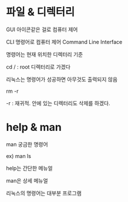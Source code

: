 # 파일 & 디렉터리

GUI 아이콘같은 걸로 컴퓨터 제어

CLI 명령어로 컴퓨터 제어 Command Line Interface

명령어는 현재 위치한 디렉터리 기준 

cd / : root 디렉터리로 가겠다 

리눅스는 명령어가 성공하면 아무것도 출력되지 않음 

rm -r

-r : 재귀적. 안에 있는 디렉터리도 삭제를 하겠다.

# help & man

man 궁금한 명령어 

ex) man ls

help는 간단한 메뉴얼

man은 상세 메뉴얼 

리눅스의 명령어는 대부분 프로그램